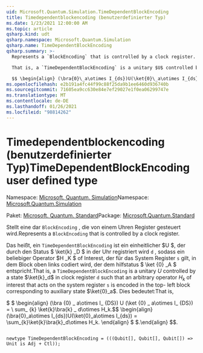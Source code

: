```yaml
---
uid: Microsoft.Quantum.Simulation.TimeDependentBlockEncoding
title: Timedependentblockencoding (benutzerdefinierter Typ)
ms.date: 1/23/2021 12:00:00 AM
ms.topic: article
qsharp.kind: udt
qsharp.namespace: Microsoft.Quantum.Simulation
qsharp.name: TimeDependentBlockEncoding
qsharp.summary: >-
  Represents a `BlockEncoding` that is controlled by a clock register.

  That is, a `TimeDependentBlockEncoding` is a unitary $U$ controlled by a state $\ket{k}_d$ in clock register `d` such that an arbitrary operator $H_k$ of interest that acts on the system register `s` is encoded in the top- left block corresponding to auxiliary state $\ket{0}_a$. That is,

  $$ \begin{align} (\bra{0}\_a\otimes I_{ds})U(\ket{0}\_a\otimes I_{ds}) = \sum_{k}\ket{k}\bra{k}\_d\otimes H_k. \end{align} $$.
ms.openlocfilehash: e2b191a4fc44f99c88f25da9b1ee6460d936740b
ms.sourcegitcommit: 71605ea9cc630e84e7ef29027e1f0ea06299747e
ms.translationtype: MT
ms.contentlocale: de-DE
ms.lasthandoff: 01/26/2021
ms.locfileid: "98814262"
---
```

# <a name="timedependentblockencoding-user-defined-type"></a><span data-ttu-id="28d4e-102">Timedependentblockencoding (benutzerdefinierter Typ)</span><span class="sxs-lookup"><span data-stu-id="28d4e-102">TimeDependentBlockEncoding user defined type</span></span>

<span data-ttu-id="28d4e-103">Namespace: [Microsoft. Quantum. Simulation](xref:Microsoft.Quantum.Simulation)</span><span class="sxs-lookup"><span data-stu-id="28d4e-103">Namespace: [Microsoft.Quantum.Simulation](xref:Microsoft.Quantum.Simulation)</span></span>

<span data-ttu-id="28d4e-104">Paket: [Microsoft. Quantum. Standard](https://nuget.org/packages/Microsoft.Quantum.Standard)</span><span class="sxs-lookup"><span data-stu-id="28d4e-104">Package: [Microsoft.Quantum.Standard](https://nuget.org/packages/Microsoft.Quantum.Standard)</span></span>


<span data-ttu-id="28d4e-105">Stellt eine dar `BlockEncoding` , die von einem Uhren Register gesteuert wird.</span><span class="sxs-lookup"><span data-stu-id="28d4e-105">Represents a `BlockEncoding` that is controlled by a clock register.</span></span>

<span data-ttu-id="28d4e-106">Das heißt, ein `TimeDependentBlockEncoding` ist ein einheitlicher $U $, der durch den Status $ \ket{k} _D $ in der Uhr registriert wird `d` , sodass ein beliebiger Operator $H _K $ of Interest, der für das System Register `s` gilt, in dem Block oben links codiert wird, der dem hilfstatus $ \ket {0} _A $ entspricht.</span><span class="sxs-lookup"><span data-stu-id="28d4e-106">That is, a `TimeDependentBlockEncoding` is a unitary $U$ controlled by a state $\ket{k}_d$ in clock register `d` such that an arbitrary operator $H_k$ of interest that acts on the system register `s` is encoded in the top- left block corresponding to auxiliary state $\ket{0}_a$.</span></span> <span data-ttu-id="28d4e-107">Dies bedeutet:</span><span class="sxs-lookup"><span data-stu-id="28d4e-107">That is,</span></span>

<span data-ttu-id="28d4e-108">$ $ \begin{align} (\bra {0} \_ a\otimes I_ {DS}) U (\ket {0} \_ a\otimes I_ {DS}) = \ sum_ {k} \ket{k}\bra{k} \_ d\otimes H_k.</span><span class="sxs-lookup"><span data-stu-id="28d4e-108">$$ \begin{align} (\bra{0}\_a\otimes I_{ds})U(\ket{0}\_a\otimes I_{ds}) = \sum_{k}\ket{k}\bra{k}\_d\otimes H_k.</span></span>
<span data-ttu-id="28d4e-109">\end{align} $ $.</span><span class="sxs-lookup"><span data-stu-id="28d4e-109">\end{align} $$.</span></span>

```qsharp

newtype TimeDependentBlockEncoding = (((Qubit[], Qubit[], Qubit[]) => Unit is Adj + Ctl));
```

